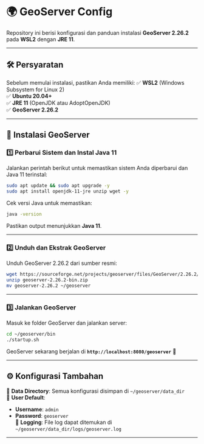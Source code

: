 # 🌍 GeoServer Config

Repository ini berisi konfigurasi dan panduan instalasi **GeoServer 2.26.2** pada **WSL2** dengan **JRE 11**.

---

## 🛠 Persyaratan
Sebelum memulai instalasi, pastikan Anda memiliki:
✅ **WSL2** (Windows Subsystem for Linux 2)  
✅ **Ubuntu 20.04+**  
✅ **JRE 11** (OpenJDK atau AdoptOpenJDK)  
✅ **GeoServer 2.26.2**  

---

## 🚀 Instalasi GeoServer

### 1️⃣ Perbarui Sistem dan Instal Java 11
Jalankan perintah berikut untuk memastikan sistem Anda diperbarui dan Java 11 terinstal:
```sh
sudo apt update && sudo apt upgrade -y
sudo apt install openjdk-11-jre unzip wget -y
```

Cek versi Java untuk memastikan:
```sh
java -version
```
Pastikan output menunjukkan **Java 11**.

---

### 2️⃣ Unduh dan Ekstrak GeoServer
Unduh GeoServer 2.26.2 dari sumber resmi:
```sh
wget https://sourceforge.net/projects/geoserver/files/GeoServer/2.26.2/geoserver-2.26.2-bin.zip
unzip geoserver-2.26.2-bin.zip
mv geoserver-2.26.2 ~/geoserver
```

---

### 3️⃣ Jalankan GeoServer
Masuk ke folder GeoServer dan jalankan server:
```sh
cd ~/geoserver/bin
./startup.sh
```

GeoServer sekarang berjalan di **`http://localhost:8080/geoserver`** 🎉

---

## ⚙️ Konfigurasi Tambahan
📂 **Data Directory**: Semua konfigurasi disimpan di `~/geoserver/data_dir`  
🔑 **User Default**:  
   - **Username**: `admin`  
   - **Password**: `geoserver`  
📝 **Logging**: File log dapat ditemukan di `~/geoserver/data_dir/logs/geoserver.log`

---

